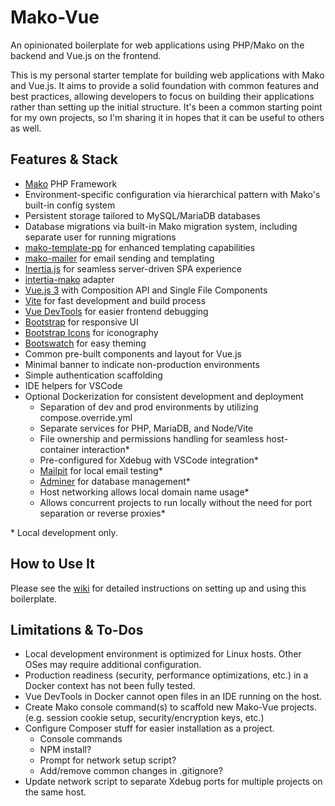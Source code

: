 # Mako-Vue
An opinionated boilerplate for web applications using PHP/Mako on the backend and Vue.js on the frontend.

This is my personal starter template for building web applications with Mako and Vue.js. It aims to provide a solid foundation with common features and best practices, allowing developers to focus on building their applications rather than setting up the initial structure. It's been a common starting point for my own projects, so I'm sharing it in hopes that it can be useful to others as well.

## Features & Stack
- [Mako](https://makoframework.com/) PHP Framework
- Environment-specific configuration via hierarchical pattern with Mako's built-in config system
- Persistent storage tailored to MySQL/MariaDB databases
- Database migrations via built-in Mako migration system, including separate user for running migrations
- [mako-template-pp](https://github.com/inventor96/mako-template-pp) for enhanced templating capabilities
- [mako-mailer](https://github.com/inventor96/mako-mailer) for email sending and templating
- [Inertia.js](https://inertiajs.com/) for seamless server-driven SPA experience
- [intertia-mako](https://github.com/inventor96/inertia-mako) adapter
- [Vue.js 3](https://vuejs.org/) with Composition API and Single File Components
- [Vite](https://vite.dev/) for fast development and build process
- [Vue DevTools](https://devtools.vuejs.org/) for easier frontend debugging
- [Bootstrap](https://getbootstrap.com/) for responsive UI
- [Bootstrap Icons](https://icons.getbootstrap.com/) for iconography
- [Bootswatch](https://bootswatch.com/) for easy theming
- Common pre-built components and layout for Vue.js
- Minimal banner to indicate non-production environments
- Simple authentication scaffolding
- IDE helpers for VSCode
- Optional Dockerization for consistent development and deployment
	- Separation of dev and prod environments by utilizing compose.override.yml
	- Separate services for PHP, MariaDB, and Node/Vite
	- File ownership and permissions handling for seamless host-container interaction*
	- Pre-configured for Xdebug with VSCode integration*
	- [Mailpit](https://mailpit.axllent.org/) for local email testing*
	- [Adminer](https://www.adminer.org/) for database management*
	- Host networking allows local domain name usage*
	- Allows concurrent projects to run locally without the need for port separation or reverse proxies*

\* Local development only.

## How to Use It
Please see the [wiki](https://github.com/inventor96/mako-vue/wiki) for detailed instructions on setting up and using this boilerplate.

## Limitations & To-Dos
- Local development environment is optimized for Linux hosts. Other OSes may require additional configuration.
- Production readiness (security, performance optimizations, etc.) in a Docker context has not been fully tested.
- Vue DevTools in Docker cannot open files in an IDE running on the host.
- Create Mako console command(s) to scaffold new Mako-Vue projects. (e.g. session cookie setup, security/encryption keys, etc.)
- Configure Composer stuff for easier installation as a project.
	- Console commands
	- NPM install?
	- Prompt for network setup script?
	- Add/remove common changes in .gitignore?
- Update network script to separate Xdebug ports for multiple projects on the same host.